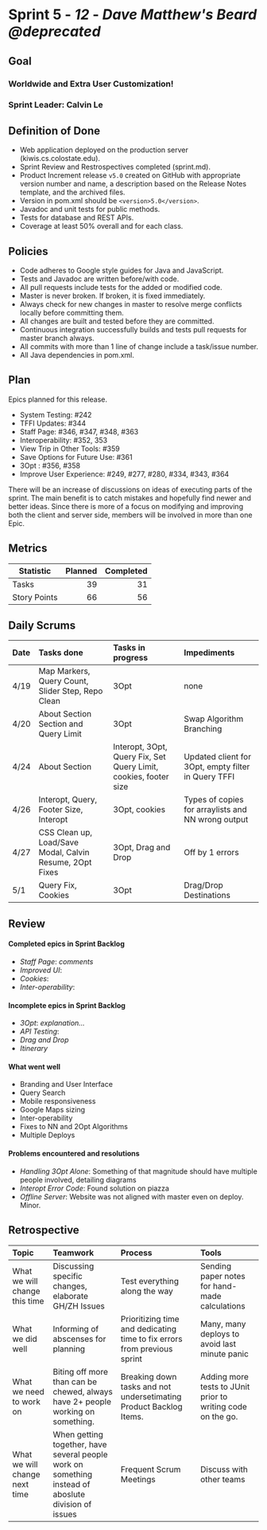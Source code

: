 # Sprint 5 - *12* - *Dave Matthew's Beard @deprecated*

## Goal

### Worldwide and Extra User Customization!
### Sprint Leader: Calvin Le

## Definition of Done

* Web application deployed on the production server (kiwis.cs.colostate.edu).
* Sprint Review and Restrospectives completed (sprint.md).
* Product Increment release `v5.0` created on GitHub with appropriate version number and name, a description based on the Release Notes template, and the archived files.
* Version in pom.xml should be `<version>5.0</version>`.
* Javadoc and unit tests for public methods.
* Tests for database and REST APIs.
* Coverage at least 50% overall and for each class.

## Policies

* Code adheres to Google style guides for Java and JavaScript.
* Tests and Javadoc are written before/with code.  
* All pull requests include tests for the added or modified code.
* Master is never broken.  If broken, it is fixed immediately.
* Always check for new changes in master to resolve merge conflicts locally before committing them.
* All changes are built and tested before they are committed.
* Continuous integration successfully builds and tests pull requests for master branch always.
* All commits with more than 1 line of change include a task/issue number.
* All Java dependencies in pom.xml.

## Plan

Epics planned for this release.

* System Testing: #242
* TFFI Updates: #344
* Staff Page: #346, #347, #348, #363
* Interoperability: #352, 353
* View Trip in Other Tools: #359
* Save Options for Future Use: #361
* 3Opt : #356, #358
* Improve User Experience:  #249, #277, #280, #334, #343, #364



There will be an increase of discussions on ideas of executing parts of the sprint. The main benefit is to catch mistakes and hopefully find newer and better ideas. Since there is more of a focus on modifying and improving both the client and server side, members will be involved in more than one Epic.

## Metrics

Statistic | Planned | Completed
--- | ---: | ---:
Tasks |  39   | 31 
Story Points |  66  | 56 

## Daily Scrums

Date | Tasks done  | Tasks in progress | Impediments 
:--- | :--- | :--- | :--- 
4/19 | Map Markers, Query Count, Slider Step, Repo Clean | 3Opt | none
4/20 | About Section Section and Query Limit | 3Opt | Swap Algorithm Branching
4/24 | About Section | Interopt, 3Opt, Query Fix, Set Query Limit, cookies, footer size | Updated client for 3Opt, empty filter in Query TFFI
4/26 | Interopt, Query, Footer Size, Interopt | 3Opt, cookies | Types of copies for arraylists and NN wrong output
4/27 | CSS Clean up, Load/Save Modal, Calvin Resume, 2Opt Fixes | 3Opt, Drag and Drop | Off by 1 errors
5/1  | Query Fix, Cookies | 3Opt | Drag/Drop Destinations 
 

## Review

#### Completed epics in Sprint Backlog 
* *Staff Page*:  *comments*
* *Improved UI*:
* *Cookies*:
* *Inter-operability*:

#### Incomplete epics in Sprint Backlog 
* *3Opt*: *explanation...*
* *API Testing*: 
* *Drag and Drop*
* *Itinerary* 

#### What went well
* Branding and User Interface
* Query Search
* Mobile responsiveness
* Google Maps sizing
* Inter-operability
* Fixes to NN and 2Opt Algorithms
* Multiple Deploys

#### Problems encountered and resolutions
* *Handling 3Opt Alone*: Something of that magnitude should have multiple people involved, detailing diagrams
* *Interopt Error Code*: Found solution on piazza
* *Offline Server*: Website was not aligned with master even on deploy. Minor.

## Retrospective

Topic | Teamwork | Process | Tools
:--- | :--- | :--- | :---
What we will change this time | Discussing specific changes, elaborate GH/ZH Issues | Test everything along the way | Sending paper notes for hand-made calculations
What we did well | Informing of abscenses for planning | Prioritizing time and dedicating time to fix errors from previous sprint | Many, many deploys to avoid last minute panic
What we need to work on | Biting off more than can be chewed, always have 2+ people working on something. | Breaking down tasks and not undersetimating Product Backlog Items. | Adding more tests to JUnit prior to writing code on the go.
What we will change next time | When getting together, have several people work on something instead of aboslute division of issues | Frequent Scrum Meetings | Discuss with other teams 
